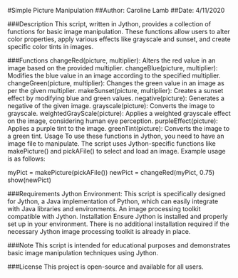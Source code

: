 #Simple Picture Manipulation
##Author: Caroline Lamb
##Date: 4/11/2020

###Description
This script, written in Jython, provides a collection of functions for basic image manipulation. These functions allow users to alter color properties, apply various effects like grayscale and sunset, and create specific color tints in images.

###Functions
changeRed(picture, multiplier): Alters the red value in an image based on the provided multiplier.
changeBlue(picture, multiplier): Modifies the blue value in an image according to the specified multiplier.
changeGreen(picture, multiplier): Changes the green value in an image as per the given multiplier.
makeSunset(picture, multiplier): Creates a sunset effect by modifying blue and green values.
negative(picture): Generates a negative of the given image.
grayscale(picture): Converts the image to grayscale.
weightedGrayScale(picture): Applies a weighted grayscale effect on the image, considering human eye perception.
purpleEffect(picture): Applies a purple tint to the image.
greenTint(picture): Converts the image to a green tint.
Usage
To use these functions in Jython, you need to have an image file to manipulate. The script uses Jython-specific functions like makePicture() and pickAFile() to select and load an image. Example usage is as follows:

myPict = makePicture(pickAFile())
newPict = changeRed(myPict, 0.75)
show(newPict)

###Requirements
Jython Environment: This script is specifically designed for Jython, a Java implementation of Python, which can easily integrate with Java libraries and environments.
An image processing toolkit compatible with Jython.
Installation
Ensure Jython is installed and properly set up in your environment. There is no additional installation required if the necessary Jython image processing toolkit is already in place.

###Note
This script is intended for educational purposes and demonstrates basic image manipulation techniques using Jython.

###License
This project is open-source and available for all users.
